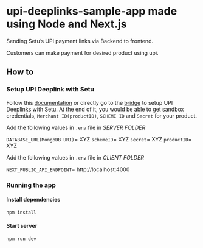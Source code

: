 # upi-deeplinks-sample-app made using Node and Next.js

Sending Setu’s UPI payment links via Backend to frontend.

Customers can make payment for desired product using upi.

## How to

### Setup UPI Deeplink with Setu

Follow this [documentation](https://docs.setu.co/payments/upi-deeplinks/quickstart) or directly go to the [bridge](https://bridge.setu.co/) to setup UPI Deeplinks with Setu. At the end of it, you would be able to get sandbox credentials, `Merchant ID(productID)`, `SCHEME ID` and `Secret` for your product.

Add the following values in `.env` file in *SERVER FOLDER*

`DATABASE_URL(MongoDB URI)`= XYZ
`schemeID`= XYZ
`secret`= XYZ
`productID`= XYZ

Add the following values in `.env` file in *CLIENT FOLDER*

`NEXT_PUBLIC_API_ENDPOINT`= http://localhost:4000


### Running the app

#### Install dependencies

`npm install`

#### Start server

`npm run dev`
